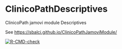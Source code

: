 # ClinicoPathDescriptives

ClinicoPath jamovi module Descriptives

See https://sbalci.github.io/ClinicoPathJamoviModule/



[![R-CMD-check](https://github.com/sbalci/ClinicoPathDescriptives/actions/workflows/R-CMD-check.yaml/badge.svg)](https://github.com/sbalci/ClinicoPathDescriptives/actions/workflows/R-CMD-check.yaml)

